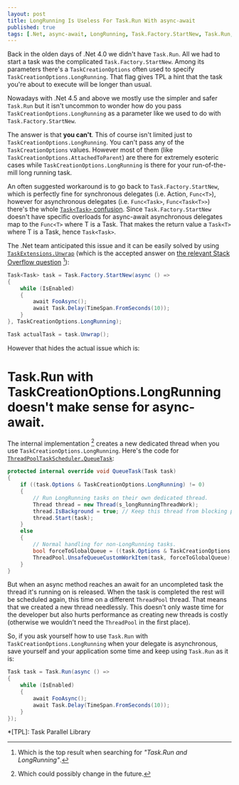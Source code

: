 ```yaml
---
layout: post
title: LongRunning Is Useless For Task.Run With async-await
published: true
tags: [.Net, async-await, LongRunning, Task.Factory.StartNew, Task.Run, TaskCreationOptions]
---
```


Back in the olden days of .Net 4.0 we didn't have `Task.Run`. All we had to start a task was the complicated `Task.Factory.StartNew`. Among its parameters there's a `TaskCreationOptions` often used to specify `TaskCreationOptions.LongRunning`. That flag gives TPL a hint that the task you're about to execute will be longer than usual.

Nowadays with .Net 4.5 and above we mostly use the simpler and safer `Task.Run` but it isn't uncommon to wonder how do you pass `TaskCreationOptions.LongRunning` as a parameter like we used to do with `Task.Factory.StartNew`.

The answer is that **you can't**. This of course isn't limited just to `TaskCreationOptions.LongRunning`. You can't pass any of the `TaskCreationOptions` values. However most of them (like `TaskCreationOptions.AttachedToParent`) are there for extremely esoteric cases while `TaskCreationOptions.LongRunning` is there for your run-of-the-mill long running task.
<!--more-->
An often suggested workaround is to go back to `Task.Factory.StartNew`, which is perfectly fine for synchronous delegates (i.e. Action, `Func<T>`), however for asynchronous delegates (i.e. `Func<Task>`, `Func<Task<T>>`) there's the whole [`Task<Task>` confusion](http://stackoverflow.com/a/24777502/885318). Since `Task.Factory.StartNew` doesn't have specific overloads for async-await asynchronous delegates map to the `Func<T>` where T is a Task. That makes the return value a `Task<T>` where T is a Task, hence `Task<Task>`.

The .Net team anticipated this issue and it can be easily solved by using [`TaskExtensions.Unwrap`](https://msdn.microsoft.com/en-us/library/dd780917(v=vs.110).aspx) (which is the accepted answer on [the relevant Stack Overflow question](http://stackoverflow.com/q/26921191/885318) [^1]):

```csharp
Task<Task> task = Task.Factory.StartNew(async () =>
{
    while (IsEnabled)
    {
        await FooAsync();
        await Task.Delay(TimeSpan.FromSeconds(10));
    }
}, TaskCreationOptions.LongRunning);

Task actualTask = task.Unwrap();
```

However that hides the actual issue which is:

# Task.Run with TaskCreationOptions.LongRunning doesn't make sense for async-await.

The internal implementation [^2] creates a new dedicated thread when you use `TaskCreationOptions.LongRunning`. Here's the code for [`ThreadPoolTaskScheduler.QueueTask`](http://referencesource.microsoft.com/#mscorlib/system/threading/Tasks/ThreadPoolTaskScheduler.cs,55):

```csharp
protected internal override void QueueTask(Task task)
{
    if ((task.Options & TaskCreationOptions.LongRunning) != 0)
    {
        // Run LongRunning tasks on their own dedicated thread.
        Thread thread = new Thread(s_longRunningThreadWork);
        thread.IsBackground = true; // Keep this thread from blocking process shutdown
        thread.Start(task);
    }
    else
    {
        // Normal handling for non-LongRunning tasks.
        bool forceToGlobalQueue = ((task.Options & TaskCreationOptions.PreferFairness) != 0);
        ThreadPool.UnsafeQueueCustomWorkItem(task, forceToGlobalQueue);
    }
}
```

But when an async method reaches an await for an uncompleted task the thread it's running on is released. When the task is completed the rest will be scheduled again, this time on a different `ThreadPool` thread. That means that we created a new thread needlessly. This doesn't only waste time for the developer but also hurts performance as creating new threads is costly (otherwise we wouldn't need the `ThreadPool` in the first place).

So, if you ask yourself how to use `Task.Run` with `TaskCreationOptions.LongRunning` when your delegate is asynchronous, save yourself and your application some time and keep using `Task.Run` as it is:

```csharp
Task task = Task.Run(async () =>
{
    while (IsEnabled)
    {
        await FooAsync();
        await Task.Delay(TimeSpan.FromSeconds(10));
    }
});
```

[^1]: Which is the top result when searching for *"Task.Run and LongRunning"*.
[^2]: Which could possibly change in the future.

*[TPL]: Task Parallel Library